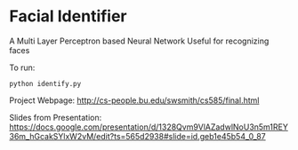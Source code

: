 
# Facial Identifier

A Multi Layer Perceptron based Neural Network Useful for recognizing faces

To run:

	python identify.py

Project Webpage: http://cs-people.bu.edu/swsmith/cs585/final.html

Slides from Presentation: https://docs.google.com/presentation/d/1328Qvm9VlAZadwlNoU3n5m1REY36m_hGcakSYlxW2vM/edit?ts=565d2938#slide=id.geb1e45b54_0_87


